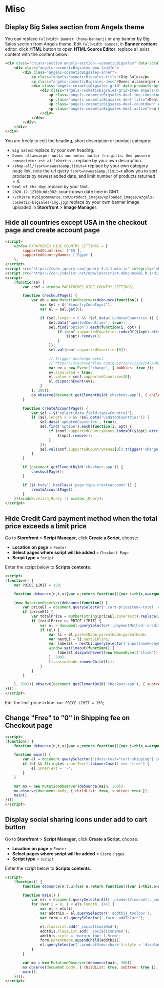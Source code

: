 # Misc

## Display Big Sales section from Angels theme

You can replace `Fullwidth Banner (home-banner2)` or any banner by Big Sales section from Angels theme. Edit `Fullwidth banner`, in **Banner content** editor, click **HTML** button to open **HTML Source Editor**, replace all exist content with the content below:

```html
<div class="chiara-section angels-section--cosmeticBigsales" data-local-banner-position="chiara-home-banner2">
    <div class="angels-cosmeticBigsales wow fadeIn">
        <div class="angels-cosmeticBigsales-inner">
            <p class="angels-cosmeticBigsales-title">Big Sales</p>
            <p class="angels-cosmeticBigsales-desc">Donec ullamcorper nulla non metus auctor fringilla. Sed posuere consectetur est at lobortis.</p>
            <div class="angels-cosmeticBigsales-grid" data-products-by-category="/shop-all/?sort=newest&amp;limit=4" data-template="angels/sections/cosmetic-bigsales-grid">
                <div class="angels-cosmeticBigsales-grid-item angels-cosmeticBigsales-grid-item--deal wow fadeIn">
                    <p class="angels-cosmeticBigsales-deal-img-container"><a href="#"><img class="angels-cosmeticBigsales-deal-img lazyload" src="data:image/gif;base64,R0lGODlhAQABAIAAAP///wAAACH5BAEAAAAALAAAAAABAAEAAAICRAEAOw==" data-src="//chiara.mybigcommerce.com/product_images/uploaded_images/angels-cosmetic-bigsales-img.jpg" width="570" height="480" alt="570x480"></a></p>
                    <p class="angels-cosmeticBigsales-deal-title">Deal of the day</p>
                    <p class="angels-cosmeticBigsales-deal-countdown" data-countdown="2020-12-12T00:00:00Z"><span class="item"><span class="day" data-countdown-day="">00</span> <span class="label">days</span></span> <span class="item seperator">:</span> <span class="item"><span class="hour" data-countdown-hour="">00</span> <span class="label">hours</span></span> <span class="item seperator">:</span> <span class="item"><span class="min" data-countdown-min="">00</span> <span class="label">mins</span></span> <span class="item seperator">:</span> <span class="item"><span class="sec" data-countdown-sec="">00</span> <span class="label">secs</span></span></p>
                    <p class="angels-cosmeticBigsales-deal-action"><a href="#">shop now</a></p>
                </div>
            </div>
        </div>
    </div>
</div>
```

You are freely to edit the heading, short description or product category:

- `Big Sales`: replace by your own heading.
- `Donec ullamcorper nulla non metus auctor fringilla. Sed posuere consectetur est at lobortis.`: replace by your own description.
- `/shop-all/?sort=newest&amp;limit=4` replace by your own category page link. note the url query `?sort=newest&amp;limit=4` allow you to sort products by newest added date, and limit number of products returned = 4.
- `Deal of the day`: replace by your text.
- `2020-12-12T00:00:00Z`: count-down date time in GMT.
- `//chiara.mybigcommerce.com/product_images/uploaded_images/angels-cosmetic-bigsales-img.jpg`: replace by your own banner image uploaded in **Storefront** > **Image Manager**.



## Hide all countries except USA in the checkout page and create account page

```html
<script>
    window.PAPATHEMES_HIDE_COUNTRY_SETTINGS = {
        supportedCountries: ['EG'],
        supportedCountryNames: ['Egypt']
    };
</script>
<script src="https://code.jquery.com/jquery-3.4.1.min.js" integrity="sha256-CSXorXvZcTkaix6Yvo6HppcZGetbYMGWSFlBw8HfCJo=" crossorigin="anonymous"></script>
<script src="https://cdn.jsdelivr.net/npm/javascript-debounce@1.0.1/dist/javascript-debounce.min.js" integrity="sha256-yppCMizPjrL8s22FQM9X70dJSYbV39pH9VA/gc2nlUE=" crossorigin="anonymous"></script>
<script>
    (function($) {
        var conf = window.PAPATHEMES_HIDE_COUNTRY_SETTINGS;

        function checkoutPage() {
            var ob = new MutationObserver(debounce(function() {
                var $el = $('#countryCodeInput');
                var el = $el.get(0);

                if ($el.length > 0 && !$el.data('updatedCountries')) {
                    $el.data('updatedCountries', true);
                    $el.find('option').each(function(i, opt) {
                        if (conf.supportedCountries.indexOf($(opt).attr('value')) === -1) {
                            $(opt).remove();
                        }
                    });
                    $el.val(conf.supportedCountries[0]);

                    // Trigger onchange event
                    // https://stackoverflow.com/questions/23892547/what-is-the-best-way-to-trigger-onchange-event-in-react-js
                    var ev = new Event('change', { bubbles: true });
                    ev.simulated = true;
                    el.value = conf.supportedCountries[0];
                    el.dispatchEvent(ev);
                }
            }, 300));
            ob.observe(document.getElementById('checkout-app'), { childList: true, subtree: true });
        }

        function createAccountPage() {
            var $el = $('select[data-field-type=Country]');
            if ($el.length > 0 && !$el.data('updatedCountries')) {
                $el.data('updatedCountries', true);
                $el.find('option').each(function(i, opt) {
                    if (conf.supportedCountryNames.indexOf($(opt).attr('value')) === -1) {
                        $(opt).remove();
                    }
                });
                $el.val(conf.supportedCountryNames[0]).trigger('change');
            }
        }

        if (document.getElementById('checkout-app')) {
            checkoutPage();
        }

        if ($('body').hasClass('page-type-createaccount')) {
            createAccountPage();
        }
    })(window.chiarajQuery || window.jQuery);
</script>
```


## Hide Credit Card payment method when the total price exceeds a limit price

Go to **Storefront** > **Script Manager**, click **Create a Script**, choose:

- **Location on page** = `Footer`
- **Select pages where script will be added** = `Checkout Page`
- **Script type** = `Script`

Enter the script below to **Scripts contents**:

```html
<script>
(function() {
    var PRICE_LIMIT = 150;

    function debounce(n,t,u){var e;return function(){var i=this,o=arguments,a=u&&!e;clearTimeout(e),e=setTimeout(function(){e=null,u||n.apply(i,o)},t),a&&n.apply(i,o)}}

    (new MutationObserver(debounce(function() {
        var priceEl = document.querySelector('.cart-priceItem--total .cart-priceItem-value');
        if (priceEl) {
            var totalPrice = Number(String(priceEl.innerText).replace(/[^0-9.]/g, ''));
            if (totalPrice >= PRICE_LIMIT) {
                var el = document.querySelector('.paymentMethod--creditCard');
                if (el) {
                    var li = el.parentNode.parentNode.parentNode;
                    var nextLi = li.nextSibling;
                    var labelEl = nextLi.querySelector('input[name=paymentProviderRadio]').nextSibling;
                    window.setTimeout(function() {
                        labelEl.dispatchEvent(new MouseEvent('click'));
                    }, 500);
                    li.parentNode.removeChild(li);
                }
            }
        }

    }, 300))).observe(document.getElementById('checkout-app'), { subtree: true, childList: true });
})();
</script>
```


Edit the limit price in line: `var PRICE_LIMIT = 150;`



## Change "Free" to "0" in Shipping fee on Checkout page

```html
<script>
(function() {
    function debounce(n,t,u){var e;return function(){var i=this,o=arguments,a=u&&!e;clearTimeout(e),e=setTimeout(function(){e=null,u||n.apply(i,o)},t),a&&n.apply(i,o)}}

    function main() {
        var el = document.querySelector('[data-test="cart-shipping"] [data-test="cart-price-value"]');
        if (el && String(el.innerText).toLowerCase() === 'free') {
            el.innerText = '-';
        }
    }

    var mo = new MutationObserver(debounce(main, 300));
    mo.observe(document.body, { childList: true, subtree: true });
    main();
})();
</script>
```


## Display social sharing icons under add to cart button

Go to **Storefront** > **Script Manager**, click **Create a Script**, choose:

- **Location on page** = `Footer`
- **Select pages where script will be added** = `Store Pages`
- **Script type** = `Script`

Enter the script below to **Scripts contents**:

```html
<script>
    (function() {
        function debounce(n,t,u){var e;return function(){var i=this,o=arguments,a=u&&!e;clearTimeout(e),e=setTimeout(function(){e=null,u||n.apply(i,o)},t),a&&n.apply(i,o)}}

        function main() {
            var els = document.querySelectorAll('.productView:not(._socialIconsMod)');
            for (var i = 0; i < els.length; i++) {
                var el = els[i];
                var addthis = el.querySelector('.addthis_toolbox');
                var form = el.querySelector('.form--addToCart');

                el.classList.add('_socialIconsMod');
                addthis.classList.add('_socialIconsMod');
                addthis.style = 'margin-top: 1.5rem';
                form.parentNode.appendChild(addthis);
                el.querySelector('.productView-share').style = 'display:none';
            }
        }

        var mo = new MutationObserver(debounce(main, 300))
        mo.observe(document.body, { childList: true, subtree: true });
        main();
    })();
</script>
```